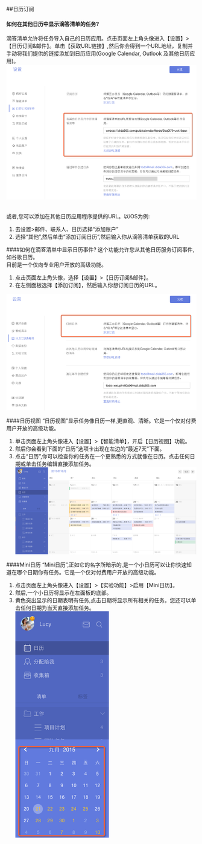 ##日历订阅

#### 如何在其他日历中显示滴答清单的任务?
滴答清单允许将任务导入自己的日历应用。点击页面左上角头像进入【设置】>【日历订阅&邮件】。单击【获取URL链接】,然后你会得到一个URL地址，复制并手动将我们提供的链接添加到日历应用(Google Calendar, Outlook 及其他日历应用)。
<br >![](../images/images_web2.0/subtick.png)


<br >或者,您可以添加在其他日历应用程序提供的URL。以iOS为例:
1. 去设置>邮件、联系人、日历选择“添加账户”
2. 选择“其他”,然后单击“添加订阅日历”,然后输入你从滴答清单获取的URL

####如何在滴答清单中显示日历事件?
这个功能允许您从其他日历服务订阅事件,如谷歌日历。
<br >目前是一个仅向专业用户开放的高级功能。
1. 点击页面左上角头像，选择【设置】>【日历订阅&邮件】。
2. 在左侧面板选择【添加订阅】，然后输入你想订阅日历的URL。

![](../images/images_web2.0/subsgoo.png)

####日历视图
“日历视图”显示任务像日历一样,更直观、清晰。它是一个仅对付费用户开放的高级功能。
1. 单击页面左上角头像进入【设置】>【智能清单】，开启【日历视图】功能。
2. 然后你会看到下面的“日历”选项卡出现在左边的“最近7天”下面。
3. 点击“日历”,你可以检查你的任务在一个更熟悉的方式就像在日历。点击任何日期或单击任务编辑直接添加任务。
<br >![](../images/images_web2.0/calendarview.png)

####Mini日历
“Mini日历”,正如它的名字所暗示的,是一个小日历可以让你快速知道在哪个日期你有任务。它是一个仅对付费用户开放的高级功能。
1. 点击页面左上角头像进入【设置】>【实验功能】>启用【Mini日历】。
2. 然后,一个小日历将显示在左面板的底部。
3. 黄色突出显示的日期表明有任务,点击日期将显示所有相关的任务。您还可以单击任何日期为当天直接添加任务。
<br >![](../images/images_web2.0/mini.png
)
